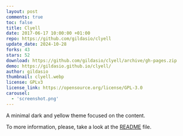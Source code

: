 ```yaml
---
layout: post
comments: true
toc: false
title: Clyell
date: 2017-06-17 10:00:00 +01:00
repo: https://github.com/gildasio/clyell
update_date: 2024-10-28
forks: 43
stars: 52
download: https://github.com/gildasio/clyell/archive/gh-pages.zip
demo: https://gildasio.github.io/clyell/
author: gildasio
thumbnail: clyell.webp
license: GPLv3
license_link: https://opensource.org/license/GPL-3.0
carousel:
  - 'screenshot.png'
---
```


A minimal dark and yellow theme focused on the content.

To more information, please, take a look at the [README](https://github.com/gildasio/clyell#clyell) file.
